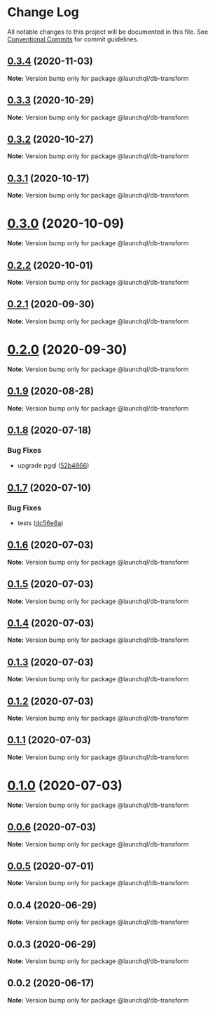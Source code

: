 # Change Log

All notable changes to this project will be documented in this file.
See [Conventional Commits](https://conventionalcommits.org) for commit guidelines.

## [0.3.4](https://github.com/launchql/launchql/compare/@launchql/db-transform@0.3.3...@launchql/db-transform@0.3.4) (2020-11-03)

**Note:** Version bump only for package @launchql/db-transform





## [0.3.3](https://github.com/launchql/launchql/compare/@launchql/db-transform@0.3.2...@launchql/db-transform@0.3.3) (2020-10-29)

**Note:** Version bump only for package @launchql/db-transform





## [0.3.2](https://github.com/launchql/launchql/compare/@launchql/db-transform@0.3.1...@launchql/db-transform@0.3.2) (2020-10-27)

**Note:** Version bump only for package @launchql/db-transform





## [0.3.1](https://github.com/launchql/launchql/compare/@launchql/db-transform@0.3.0...@launchql/db-transform@0.3.1) (2020-10-17)

**Note:** Version bump only for package @launchql/db-transform





# [0.3.0](https://github.com/launchql/launchql/compare/@launchql/db-transform@0.2.2...@launchql/db-transform@0.3.0) (2020-10-09)

**Note:** Version bump only for package @launchql/db-transform





## [0.2.2](https://github.com/launchql/launchql/compare/@launchql/db-transform@0.2.1...@launchql/db-transform@0.2.2) (2020-10-01)

**Note:** Version bump only for package @launchql/db-transform





## [0.2.1](https://github.com/launchql/launchql/compare/@launchql/db-transform@0.2.0...@launchql/db-transform@0.2.1) (2020-09-30)

**Note:** Version bump only for package @launchql/db-transform





# [0.2.0](https://github.com/launchql/launchql/compare/@launchql/db-transform@0.1.9...@launchql/db-transform@0.2.0) (2020-09-30)

**Note:** Version bump only for package @launchql/db-transform





## [0.1.9](https://github.com/launchql/launchql/compare/@launchql/db-transform@0.1.8...@launchql/db-transform@0.1.9) (2020-08-28)

**Note:** Version bump only for package @launchql/db-transform





## [0.1.8](https://github.com/launchql/launchql/compare/@launchql/db-transform@0.1.7...@launchql/db-transform@0.1.8) (2020-07-18)


### Bug Fixes

* upgrade pgql ([52b4866](https://github.com/launchql/launchql/commit/52b48669e0a1cd8e0b8b65d02e8373da6f1c02f2))





## [0.1.7](https://github.com/launchql/launchql/compare/@launchql/db-transform@0.1.6...@launchql/db-transform@0.1.7) (2020-07-10)


### Bug Fixes

* tests ([dc56e8a](https://github.com/launchql/launchql/commit/dc56e8aa103c62a271f2ea8824b2bcb7791aa6a4))





## [0.1.6](https://github.com/launchql/launchql/compare/@launchql/db-transform@0.1.5...@launchql/db-transform@0.1.6) (2020-07-03)

**Note:** Version bump only for package @launchql/db-transform





## [0.1.5](https://github.com/launchql/launchql/compare/@launchql/db-transform@0.1.4...@launchql/db-transform@0.1.5) (2020-07-03)

**Note:** Version bump only for package @launchql/db-transform





## [0.1.4](https://github.com/launchql/launchql/compare/@launchql/db-transform@0.1.3...@launchql/db-transform@0.1.4) (2020-07-03)

**Note:** Version bump only for package @launchql/db-transform





## [0.1.3](https://github.com/launchql/launchql/compare/@launchql/db-transform@0.1.2...@launchql/db-transform@0.1.3) (2020-07-03)

**Note:** Version bump only for package @launchql/db-transform





## [0.1.2](https://github.com/launchql/launchql/compare/@launchql/db-transform@0.1.1...@launchql/db-transform@0.1.2) (2020-07-03)

**Note:** Version bump only for package @launchql/db-transform





## [0.1.1](https://github.com/launchql/launchql/compare/@launchql/db-transform@0.1.0...@launchql/db-transform@0.1.1) (2020-07-03)

**Note:** Version bump only for package @launchql/db-transform





# [0.1.0](https://github.com/launchql/launchql/compare/@launchql/db-transform@0.0.6...@launchql/db-transform@0.1.0) (2020-07-03)

**Note:** Version bump only for package @launchql/db-transform





## [0.0.6](https://github.com/launchql/launchql/compare/@launchql/db-transform@0.0.5...@launchql/db-transform@0.0.6) (2020-07-03)

**Note:** Version bump only for package @launchql/db-transform





## [0.0.5](https://github.com/launchql/launchql/compare/@launchql/db-transform@0.0.4...@launchql/db-transform@0.0.5) (2020-07-01)

**Note:** Version bump only for package @launchql/db-transform





## 0.0.4 (2020-06-29)

**Note:** Version bump only for package @launchql/db-transform





## 0.0.3 (2020-06-29)

**Note:** Version bump only for package @launchql/db-transform





## 0.0.2 (2020-06-17)

**Note:** Version bump only for package @launchql/db-transform
